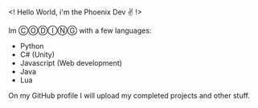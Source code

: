 <! Hello World, i'm the Phoenix Dev ✌️ !>

Im ⒸⓄⒹⒾⓃⒼ with a few languages:

- Python
- C# (Unity)
- Javascript (Web development)
- Java
- Lua

On my GitHub profile I will upload my completed projects and other stuff.


